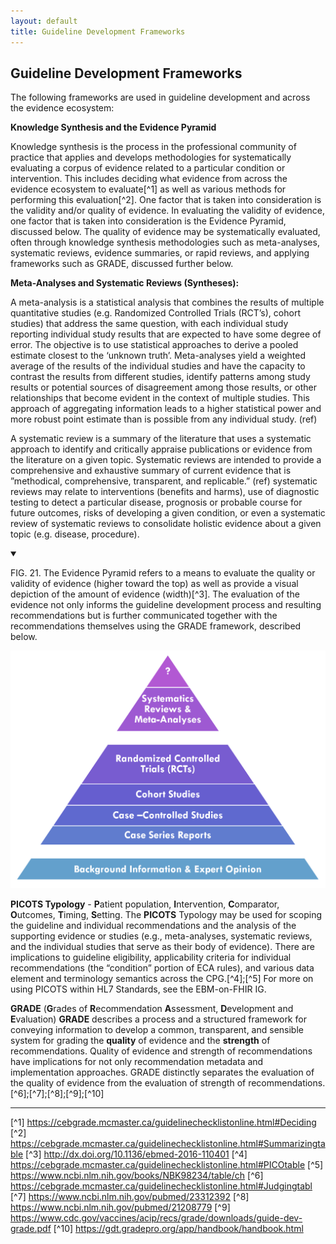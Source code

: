 ```yaml
---
layout: default
title: Guideline Development Frameworks
---
```

## **Guideline Development Frameworks** <!-- All of section 4.02 is already included in section 4 documen !-->

The following frameworks are used in guideline development and across the evidence ecosystem:

**Knowledge Synthesis and the Evidence Pyramid**

Knowledge synthesis is the process in the professional community of practice that applies and develops methodologies for systematically evaluating a corpus of evidence related to a particular condition or intervention.  This includes deciding what evidence from across the evidence ecosystem to evaluate[^1] as well as various methods for performing this evaluation[^2]. <!-- Convert refs to LINKS !-->  One factor that is taken into consideration is the validity and/or quality of evidence.  In evaluating the validity of evidence, one factor that is taken into consideration is the Evidence Pyramid, discussed below.  The quality of evidence may be systematically evaluated, often through knowledge synthesis methodologies such as meta-analyses, systematic reviews, evidence summaries, or rapid reviews, and applying frameworks such as GRADE, discussed further below.

**Meta-Analyses and Systematic Reviews (Syntheses):**

A meta-analysis is a statistical analysis that combines the results of multiple quantitative studies (e.g. Randomized Controlled Trials (RCT’s), cohort studies) that address the same question, with each individual study reporting individual study results that are expected to have some degree of error. The objective is to use statistical approaches to derive a pooled estimate closest to the ‘unknown truth’. Meta-analyses yield a weighted average of the results of the individual studies and have the capacity to contrast the results from different studies, identify patterns among study results or potential sources of disagreement among those results, or other relationships that become evident in the context of multiple studies. This approach of aggregating information leads to a higher statistical power and more robust point estimate than is possible from any individual study. (ref)

A systematic review is a summary of the literature that uses a systematic approach to identify and critically appraise publications or evidence from the literature on a given topic.  Systematic reviews are intended to provide a comprehensive and exhaustive summary of current evidence that is ”methodical, comprehensive, transparent, and replicable.” (ref) systematic reviews may relate to interventions (benefits and harms), use of diagnostic testing to detect a particular disease, prognosis or probable course for future outcomes, risks of developing a given condition, or even a systematic review of systematic reviews to consolidate holistic evidence about a given topic (e.g. disease, procedure).

<details open>

<summary>

FIG. 21. The Evidence Pyramid refers to a means to evaluate the quality or validity of evidence (higher toward the top) as well as provide a visual depiction of the amount of evidence (width)[^3].  The evaluation of the evidence not only informs the guideline development process and resulting recommendations but is further communicated together with the recommendations themselves using the GRADE framework, described below.

</summary>

<img src="assets/images/CPG-04-01.png" alt="Evidence Pyramid" class="img-responsive img-rounded center-block"/>

</details>


**PICOTS Typology** - **P**atient population, **I**ntervention, **C**omparator, **O**utcomes, **T**iming, **S**etting. The **PICOTS** Typology may be used for scoping the guideline and individual recommendations and the analysis of the supporting evidence or studies (e.g., meta-analyses, systematic reviews, and the individual studies that serve as their body of evidence).  There are implications to guideline eligibility, applicability criteria for individual recommendations (the “condition” portion of ECA rules), and various data element and terminology semantics across the CPG.[^4];[^5]  For more on using PICOTS within HL7 Standards, see the EBM-on-FHIR IG. <!-- Need ref !-->

**GRADE** (**G**rades of **R**ecommendation **A**ssessment, **D**evelopment and **E**valuation) **GRADE** describes a process and a structured framework for conveying information to develop a common, transparent, and sensible system for grading the **quality** of evidence and the **strength** of recommendations. Quality of evidence and strength of recommendations have implications for not only recommendation metadata and implementation approaches.  GRADE distinctly separates the evaluation of the quality of evidence from the evaluation of strength of recommendations.[^6];[^7];[^8];[^9];[^10] <!-- add these as other refs vs links !-->

---
[^1] https://cebgrade.mcmaster.ca/guidelinechecklistonline.html#Deciding
[^2] https://cebgrade.mcmaster.ca/guidelinechecklistonline.html#Summarizingtable
[^3] http://dx.doi.org/10.1136/ebmed-2016-110401
[^4] https://cebgrade.mcmaster.ca/guidelinechecklistonline.html#PICOtable
[^5] https://www.ncbi.nlm.nih.gov/books/NBK98234/table/ch
[^6] https://cebgrade.mcmaster.ca/guidelinechecklistonline.html#Judgingtabl
[^7] https://www.ncbi.nlm.nih.gov/pubmed/23312392
[^8] https://www.ncbi.nlm.nih.gov/pubmed/21208779
[^9] https://www.cdc.gov/vaccines/acip/recs/grade/downloads/guide-dev-grade.pdf
[^10] https://gdt.gradepro.org/app/handbook/handbook.html
